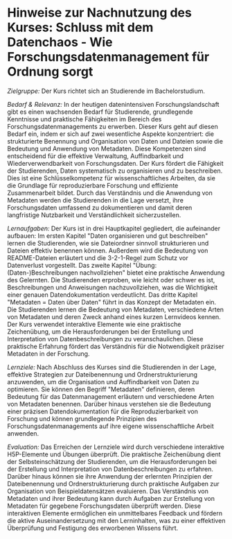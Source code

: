 # Hinweise zur Nachnutzung des Kurses: Schluss mit dem Datenchaos - Wie Forschungsdatenmanagement für Ordnung sorgt

*Zielgruppe:* Der Kurs richtet sich an Studierende im Bachelorstudium.

*Bedarf & Relevanz:* In der heutigen datenintensiven Forschungslandschaft gibt es einen wachsenden Bedarf für Studierende, grundlegende Kenntnisse und praktische Fähigkeiten im Bereich des Forschungsdatenmanagements zu erwerben. Dieser Kurs geht auf diesen Bedarf ein, indem er sich auf zwei wesentliche Aspekte konzentriert: die strukturierte Benennung und Organisation von Daten und Dateien sowie die Bedeutung und Anwendung von Metadaten. Diese Kompetenzen sind entscheidend für die effektive Verwaltung, Auffindbarkeit und Wiederverwendbarkeit von Forschungsdaten. Der Kurs fördert die Fähigkeit der Studierenden, Daten systematisch zu organisieren und zu beschreiben. Dies ist eine Schlüsselkompetenz für wissenschaftliches Arbeiten, da sie die Grundlage für reproduzierbare Forschung und effiziente Zusammenarbeit bildet. Durch das Verständnis und die Anwendung von Metadaten werden die Studierenden in die Lage versetzt, ihre Forschungsdaten umfassend zu dokumentieren und damit deren langfristige Nutzbarkeit und Verständlichkeit sicherzustellen.

*Lernaufgaben:* Der Kurs ist in drei Hauptkapitel gegliedert, die aufeinander aufbauen: Im ersten Kapitel "Daten organisieren und gut beschreiben" lernen die Studierenden, wie sie Dateiordner sinnvoll strukturieren und Dateien effektiv benennen können. Außerdem wird die Bedeutung von README-Dateien erläutert und die 3-2-1-Regel zum Schutz vor Datenverlust vorgestellt. Das zweite Kapitel "Übung: (Daten-)Beschreibungen nachvollziehen" bietet eine praktische Anwendung des Gelernten. Die Studierenden erproben, wie leicht oder schwer es ist, Beschreibungen und Anweisungen nachzuvollziehen, was die Wichtigkeit einer genauen Datendokumentation verdeutlicht. Das dritte Kapitel "Metadaten = Daten über Daten" führt in das Konzept der Metadaten ein. Die Studierenden lernen die Bedeutung von Metadaten, verschiedene Arten von Metadaten und deren Zweck anhand eines kurzen Lernvideos kennen. Der Kurs verwendet interaktive Elemente wie eine praktische Zeichenübung, um die Herausforderungen bei der Erstellung und Interpretation von Datenbeschreibungen zu veranschaulichen. Diese praktische Erfahrung fördert das Verständnis für die Notwendigkeit präziser Metadaten in der Forschung.

*Lernziele:* Nach Abschluss des Kurses sind die Studierenden in der Lage, effektive Strategien zur Dateibenennung und Ordnerstrukturierung anzuwenden, um die Organisation und Auffindbarkeit von Daten zu optimieren. Sie können den Begriff "Metadaten" definieren, deren Bedeutung für das Datenmanagement erläutern und verschiedene Arten von Metadaten benennen. Darüber hinaus verstehen sie die Bedeutung einer präzisen Datendokumentation für die Reproduzierbarkeit von Forschung und können grundlegende Prinzipien des Forschungsdatenmanagements auf ihre eigene wissenschaftliche Arbeit anwenden.

*Evaluation:* Das Erreichen der Lernziele wird durch verschiedene interaktive H5P-Elemente und Übungen überprüft. Die praktische Zeichenübung dient der Selbsteinschätzung der Studierenden, um die Herausforderungen bei der Erstellung und Interpretation von Datenbeschreibungen zu erfahren. Darüber hinaus können sie ihre Anwendung der erlernten Prinzipien der Dateibenennung und Ordnerstrukturierung durch praktische Aufgaben zur Organisation von Beispieldatensätzen evaluieren. Das Verständnis von Metadaten und ihrer Bedeutung kann durch Aufgaben zur Erstellung von Metadaten für gegebene Forschungsdaten überprüft werden. Diese interaktiven Elemente ermöglichen ein unmittelbares Feedback und fördern die aktive Auseinandersetzung mit den Lerninhalten, was zu einer effektiven Überprüfung und Festigung des erworbenen Wissens führt.
